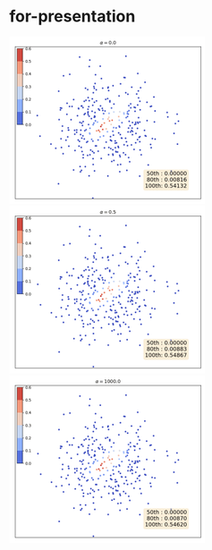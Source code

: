 # for-presentation

<p float="left">
  <img src="./figures/0.0.gif" alt="image" width="350" height="auto">
  <img src="./figures/0.5.gif" alt="image" width="350" height="auto">
  <img src="./figures/1000.0.gif" alt="image" width="350" height="auto">
</p>
